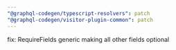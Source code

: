```yaml
---
"@graphql-codegen/typescript-resolvers": patch
"@graphql-codegen/visitor-plugin-common": patch
---
```


fix: RequireFields generic making all other fields optional
